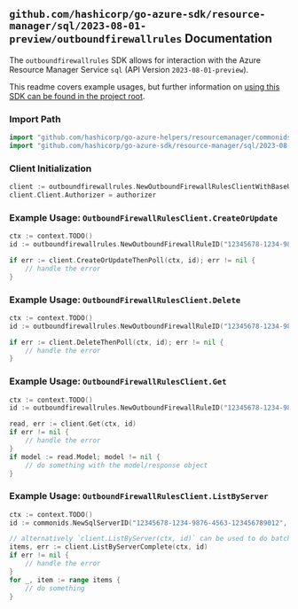 
## `github.com/hashicorp/go-azure-sdk/resource-manager/sql/2023-08-01-preview/outboundfirewallrules` Documentation

The `outboundfirewallrules` SDK allows for interaction with the Azure Resource Manager Service `sql` (API Version `2023-08-01-preview`).

This readme covers example usages, but further information on [using this SDK can be found in the project root](https://github.com/hashicorp/go-azure-sdk/tree/main/docs).

### Import Path

```go
import "github.com/hashicorp/go-azure-helpers/resourcemanager/commonids"
import "github.com/hashicorp/go-azure-sdk/resource-manager/sql/2023-08-01-preview/outboundfirewallrules"
```


### Client Initialization

```go
client := outboundfirewallrules.NewOutboundFirewallRulesClientWithBaseURI("https://management.azure.com")
client.Client.Authorizer = authorizer
```


### Example Usage: `OutboundFirewallRulesClient.CreateOrUpdate`

```go
ctx := context.TODO()
id := outboundfirewallrules.NewOutboundFirewallRuleID("12345678-1234-9876-4563-123456789012", "example-resource-group", "serverValue", "outboundFirewallRuleValue")

if err := client.CreateOrUpdateThenPoll(ctx, id); err != nil {
	// handle the error
}
```


### Example Usage: `OutboundFirewallRulesClient.Delete`

```go
ctx := context.TODO()
id := outboundfirewallrules.NewOutboundFirewallRuleID("12345678-1234-9876-4563-123456789012", "example-resource-group", "serverValue", "outboundFirewallRuleValue")

if err := client.DeleteThenPoll(ctx, id); err != nil {
	// handle the error
}
```


### Example Usage: `OutboundFirewallRulesClient.Get`

```go
ctx := context.TODO()
id := outboundfirewallrules.NewOutboundFirewallRuleID("12345678-1234-9876-4563-123456789012", "example-resource-group", "serverValue", "outboundFirewallRuleValue")

read, err := client.Get(ctx, id)
if err != nil {
	// handle the error
}
if model := read.Model; model != nil {
	// do something with the model/response object
}
```


### Example Usage: `OutboundFirewallRulesClient.ListByServer`

```go
ctx := context.TODO()
id := commonids.NewSqlServerID("12345678-1234-9876-4563-123456789012", "example-resource-group", "serverValue")

// alternatively `client.ListByServer(ctx, id)` can be used to do batched pagination
items, err := client.ListByServerComplete(ctx, id)
if err != nil {
	// handle the error
}
for _, item := range items {
	// do something
}
```
